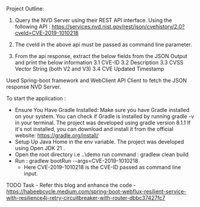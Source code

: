 Project Outline:
1. Query the NVD Server using their REST API interface.
  Using the following API : https://services.nvd.nist.gov/rest/json/cvehistory/2.0?cveId=CVE-2019-1010218

2. The cveId in the above api must be passed  as command line parameter.

3. From the api response, extract the below fields from the JSON Output and print the below information
3.1 CVE-ID
3.2 Description
3.3 CVSS Vector String (both V2 and V3)
3.4 CVE Updated Timestamp

Used Spring-boot framework and WebClient API Client to fetch the JSON response NVD Server.

To start the application :
- Ensure You Have Gradle Installed: Make sure you have Gradle installed on your system.
  You can check if Gradle is installed by running gradle -v in your terminal.
  The project was developed using gradle version 8.1.1
  If it's not installed, you can download and install it from the official website: https://gradle.org/install/
- Setup Up Java Home in the env variable. The project was developed using Open JDK 21 .
- Open the root directory i.e ..\demo run command : gradlew clean build
- Run : gradlew bootRun --args=CVE-2019-1010218
    - Here CVE-2019-1010218 is the CVE-ID passed as command line input.

TODO Task - Refer this blog and enhance the code - https://habeebcycle.medium.com/spring-boot-webflux-resilient-service-with-resilience4j-retry-circuitbreaker-with-router-dbbc37427fc7
